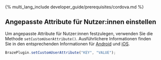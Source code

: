 {% multi_lang_include developer_guide/prerequisites/cordova.md %}

## Angepasste Attribute für Nutzer:innen einstellen

Um angepasste Attribute für Nutzer:innen festzulegen, verwenden Sie die Methode `setCustomUserAttribute()`. Ausführlichere Informationen finden Sie in den entsprechenden Informationen für [Android]({{site.baseurl}}/developer_guide/analytics/setting_user_attributes/?sdktab=android) und [iOS]({{site.baseurl}}/developer_guide/analytics/setting_user_attributes/?sdktab=swift).

```javascript
BrazePlugin.setCustomUserAttribute("KEY", "VALUE");
```
